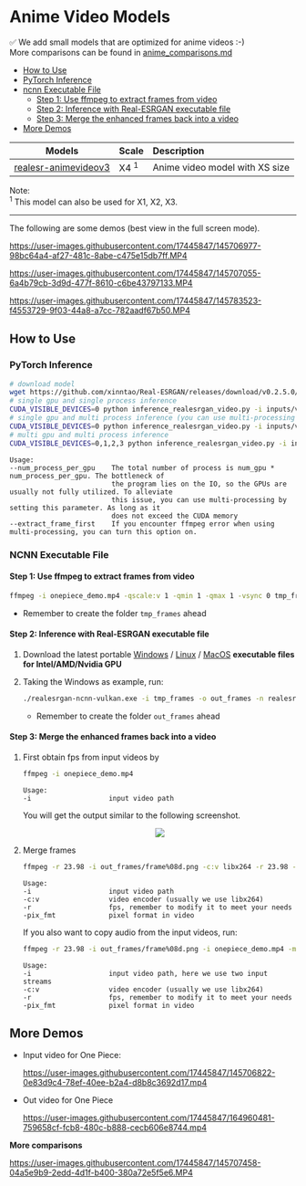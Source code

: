 # Anime Video Models

:white_check_mark: We add small models that are optimized for anime videos :-)<br>
More comparisons can be found in [anime_comparisons.md](anime_comparisons.md)

- [How to Use](#how-to-use)
- [PyTorch Inference](#pytorch-inference)
- [ncnn Executable File](#ncnn-executable-file)
  - [Step 1: Use ffmpeg to extract frames from video](#step-1-use-ffmpeg-to-extract-frames-from-video)
  - [Step 2: Inference with Real-ESRGAN executable file](#step-2-inference-with-real-esrgan-executable-file)
  - [Step 3: Merge the enhanced frames back into a video](#step-3-merge-the-enhanced-frames-back-into-a-video)
- [More Demos](#more-demos)

| Models                                                                                                                             | Scale | Description                    |
| ---------------------------------------------------------------------------------------------------------------------------------- | :---- | :----------------------------- |
| [realesr-animevideov3](https://github.com/xinntao/Real-ESRGAN/releases/download/v0.2.5.0/realesr-animevideov3.pth) | X4 <sup>1</sup>   | Anime video model with XS size |

Note: <br>
<sup>1</sup> This model can also be used for X1, X2, X3.

---

The following are some demos (best view in the full screen mode).

<https://user-images.githubusercontent.com/17445847/145706977-98bc64a4-af27-481c-8abe-c475e15db7ff.MP4>

<https://user-images.githubusercontent.com/17445847/145707055-6a4b79cb-3d9d-477f-8610-c6be43797133.MP4>

<https://user-images.githubusercontent.com/17445847/145783523-f4553729-9f03-44a8-a7cc-782aadf67b50.MP4>

## How to Use

### PyTorch Inference

```bash
# download model
wget https://github.com/xinntao/Real-ESRGAN/releases/download/v0.2.5.0/realesr-animevideov3.pth -P weights
# single gpu and single process inference
CUDA_VISIBLE_DEVICES=0 python inference_realesrgan_video.py -i inputs/video/onepiece_demo.mp4 -n realesr-animevideov3 -s 2 --suffix outx2
# single gpu and multi process inference (you can use multi-processing to improve GPU utilization)
CUDA_VISIBLE_DEVICES=0 python inference_realesrgan_video.py -i inputs/video/onepiece_demo.mp4 -n realesr-animevideov3 -s 2 --suffix outx2 --num_process_per_gpu 2
# multi gpu and multi process inference
CUDA_VISIBLE_DEVICES=0,1,2,3 python inference_realesrgan_video.py -i inputs/video/onepiece_demo.mp4 -n realesr-animevideov3 -s 2 --suffix outx2 --num_process_per_gpu 2
```

```console
Usage:
--num_process_per_gpu    The total number of process is num_gpu * num_process_per_gpu. The bottleneck of
                         the program lies on the IO, so the GPUs are usually not fully utilized. To alleviate
                         this issue, you can use multi-processing by setting this parameter. As long as it
                         does not exceed the CUDA memory
--extract_frame_first    If you encounter ffmpeg error when using multi-processing, you can turn this option on.
```

### NCNN Executable File

#### Step 1: Use ffmpeg to extract frames from video

```bash
ffmpeg -i onepiece_demo.mp4 -qscale:v 1 -qmin 1 -qmax 1 -vsync 0 tmp_frames/frame%08d.png
```

- Remember to create the folder `tmp_frames` ahead

#### Step 2: Inference with Real-ESRGAN executable file

1. Download the latest portable [Windows](https://github.com/xinntao/Real-ESRGAN/releases/download/v0.2.5.0/realesrgan-ncnn-vulkan-20220424-windows.zip) / [Linux](https://github.com/xinntao/Real-ESRGAN/releases/download/v0.2.5.0/realesrgan-ncnn-vulkan-20220424-ubuntu.zip) / [MacOS](https://github.com/xinntao/Real-ESRGAN/releases/download/v0.2.5.0/realesrgan-ncnn-vulkan-20220424-macos.zip) **executable files for Intel/AMD/Nvidia GPU**

1. Taking the Windows as example, run:

    ```bash
    ./realesrgan-ncnn-vulkan.exe -i tmp_frames -o out_frames -n realesr-animevideov3 -s 2 -f jpg
    ```

    - Remember to create the folder `out_frames` ahead

#### Step 3: Merge the enhanced frames back into a video

1. First obtain fps from input videos by

    ```bash
    ffmpeg -i onepiece_demo.mp4
    ```

    ```console
    Usage:
    -i                   input video path
    ```

    You will get the output similar to the following screenshot.

    <p align="center">
        <img src="https://user-images.githubusercontent.com/17445847/145710145-c4f3accf-b82f-4307-9f20-3803a2c73f57.png">
    </p>

2. Merge frames

    ```bash
    ffmpeg -r 23.98 -i out_frames/frame%08d.png -c:v libx264 -r 23.98 -pix_fmt yuv420p output.mp4
    ```

    ```console
    Usage:
    -i                   input video path
    -c:v                 video encoder (usually we use libx264)
    -r                   fps, remember to modify it to meet your needs
    -pix_fmt             pixel format in video
    ```

    If you also want to copy audio from the input videos, run:

     ```bash
    ffmpeg -r 23.98 -i out_frames/frame%08d.png -i onepiece_demo.mp4 -map 0:v:0 -map 1:a:0 -c:a copy -c:v libx264 -r 23.98 -pix_fmt yuv420p output_w_audio.mp4
    ```

    ```console
    Usage:
    -i                   input video path, here we use two input streams
    -c:v                 video encoder (usually we use libx264)
    -r                   fps, remember to modify it to meet your needs
    -pix_fmt             pixel format in video
    ```

## More Demos

- Input video for One Piece:

    <https://user-images.githubusercontent.com/17445847/145706822-0e83d9c4-78ef-40ee-b2a4-d8b8c3692d17.mp4>

- Out video for One Piece

    <https://user-images.githubusercontent.com/17445847/164960481-759658cf-fcb8-480c-b888-cecb606e8744.mp4>

**More comparisons**

<https://user-images.githubusercontent.com/17445847/145707458-04a5e9b9-2edd-4d1f-b400-380a72e5f5e6.MP4>
